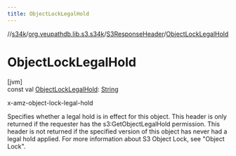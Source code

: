 ```yaml
---
title: ObjectLockLegalHold
---
```

//[s34k](../../../index.html)/[org.veupathdb.lib.s3.s34k](../index.html)/[S3ResponseHeader](index.html)/[ObjectLockLegalHold](-object-lock-legal-hold.html)



# ObjectLockLegalHold



[jvm]\
const val [ObjectLockLegalHold](-object-lock-legal-hold.html): [String](https://kotlinlang.org/api/latest/jvm/stdlib/kotlin/-string/index.html)



x-amz-object-lock-legal-hold



Specifies whether a legal hold is in effect for this object. This header is only returned if the requester has the s3:GetObjectLegalHold permission. This header is not returned if the specified version of this object has never had a legal hold applied. For more information about S3 Object Lock, see "Object Lock".





